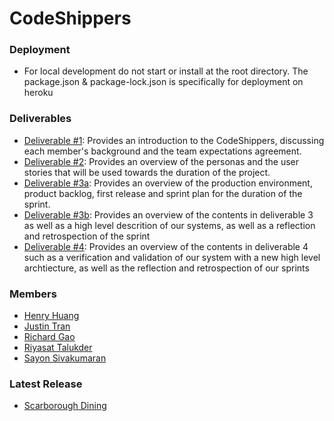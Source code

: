# CodeShippers

### Deployment
- For local development do not start or install at the root directory. The package.json & package-lock.json is specifically for deployment on heroku

### Deliverables

- [Deliverable #1](deliverables/CSCC01_Team03_Deliverable01.pdf): Provides an introduction to the CodeShippers, discussing each member's background and the team expectations agreement.
- [Deliverable #2](deliverables/CSCC01_Team03_Deliverable02.pdf): Provides an overview of the personas and the user stories that will be used towards the duration of the project.
- [Deliverable #3a](deliverables/CSCC01_Team03_Deliverable03.pdf): Provides an overview of the production environment, product backlog, first release and sprint plan for the duration of the sprint.
- [Deliverable #3b](deliverables/CSCC01_Team03_Deliverable3b.pdf): Provides an overview of the contents in deliverable 3 as well as a high level descrition of our systems, as well as a reflection and retrospection of the sprint
- [Deliverable #4](deliverables/CSCC01_Team03_Deliverable4.pdf): Provides an overview of the contents in deliverable 4 such as a verification and validation of our system with a new high level archtiecture, as well as the reflection and retrospection of our sprints
### Members

- [Henry Huang](https://github.com/henryhhuang)
- [Justin Tran](https://github.com/DapperQuokka)
- [Richard Gao](https://github.com/Specttt)
- [Riyasat Talukder](https://github.com/RiyasatTalukder)
- [Sayon Sivakumaran](https://github.com/sayonsivakumaran)

### Latest Release

- [Scarborough Dining](https://scarborough-dining-v3.herokuapp.com/)
